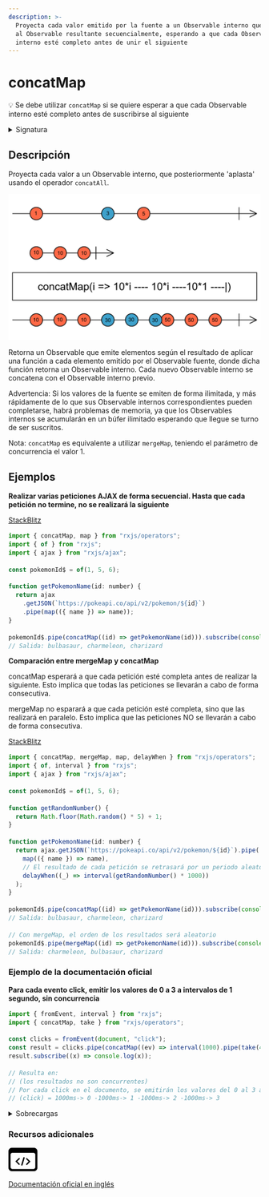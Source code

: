 ```yaml
---
description: >-
  Proyecta cada valor emitido por la fuente a un Observable interno que se une
  al Observable resultante secuencialmente, esperando a que cada Observable
  interno esté completo antes de unir el siguiente
---
```


# concatMap

💡 Se debe utilizar `concatMap` si se quiere esperar a que cada Observable interno esté completo antes de suscribirse al siguiente

<details>

<summary>Signatura</summary>

#### Firma

`concatMap<T, R, O extends ObservableInput<any>>(project: (value: T, index: number) => O, resultSelector?: (outerValue: T, innerValue: ObservedValueOf<O>, outerIndex: number, innerIndex: number) => R): OperatorFunction<T, ObservedValueOf<O> | R>`

#### Parámetros

#### Retorna

`OperatorFunction<T, ObservedValueOf<O> | R>`: Un Observable que emite el resultado de aplicar la función de proyección (y el `resultSelector` opcional que está obsoleto) a cada elemento emitido por el Observable fuente y obtener los valores de cada Observable interno proyectado de forma secuencial.

</details>

## Descripción

Proyecta cada valor a un Observable interno, que posteriormente 'aplasta' usando el operador `concatAll`.

![Diagrama de canicas del operador concatMap](assets/images/marble-diagrams/transformation/concatMap.png)

Retorna un Observable que emite elementos según el resultado de aplicar una función a cada elemento emitido por el Observable fuente, donde dicha función retorna un Observable interno. Cada nuevo Observable interno se concatena con el Observable interno previo.

Advertencia: Si los valores de la fuente se emiten de forma ilimitada, y más rápidamente de lo que sus Observable internos correspondientes pueden completarse, habrá problemas de memoria, ya que los Observables internos se acumularán en un búfer ilimitado esperando que llegue se turno de ser suscritos.

Nota: `concatMap` es equivalente a utilizar `mergeMap`, teniendo el parámetro de concurrencia el valor 1.

## Ejemplos

**Realizar varias peticiones AJAX de forma secuencial. Hasta que cada petición no termine, no se realizará la siguiente**

[StackBlitz](https://stackblitz.com/edit/rxjs-concatmap-1?file=index.ts)

```javascript
import { concatMap, map } from "rxjs/operators";
import { of } from "rxjs";
import { ajax } from "rxjs/ajax";

const pokemonId$ = of(1, 5, 6);

function getPokemonName(id: number) {
  return ajax
    .getJSON(`https://pokeapi.co/api/v2/pokemon/${id}`)
    .pipe(map(({ name }) => name));
}

pokemonId$.pipe(concatMap((id) => getPokemonName(id))).subscribe(console.log);
// Salida: bulbasaur, charmeleon, charizard
```

**Comparación entre mergeMap y concatMap**

concatMap esperará a que cada petición esté completa antes de realizar la siguiente. Esto implica que todas las peticiones se llevarán a cabo de forma consecutiva.

mergeMap no esparará a que cada petición esté completa, sino que las realizará en paralelo. Esto implica que las peticiones NO se llevarán a cabo de forma consecutiva.

[StackBlitz](https://stackblitz.com/edit/rxjs-concatmap-2?file=index.ts)

```javascript
import { concatMap, mergeMap, map, delayWhen } from "rxjs/operators";
import { of, interval } from "rxjs";
import { ajax } from "rxjs/ajax";

const pokemonId$ = of(1, 5, 6);

function getRandomNumber() {
  return Math.floor(Math.random() * 5) + 1;
}

function getPokemonName(id: number) {
  return ajax.getJSON(`https://pokeapi.co/api/v2/pokemon/${id}`).pipe(
    map(({ name }) => name),
    // El resultado de cada petición se retrasará por un periodo aleatorio de tiempo. Esto se hace para poder observar que, al utilizar mergeMap, los resultados de las peticiones se emitirán en un orden aleatorio
    delayWhen((_) => interval(getRandomNumber() * 1000))
  );
}

pokemonId$.pipe(concatMap((id) => getPokemonName(id))).subscribe(console.log);
// Salida: bulbasaur, charmeleon, charizard

// Con mergeMap, el orden de los resultados será aleatorio
pokemonId$.pipe(mergeMap((id) => getPokemonName(id))).subscribe(console.log);
// Salida: charmeleon, bulbasaur, charizard
```

### Ejemplo de la documentación oficial

**Para cada evento click, emitir los valores de 0 a 3 a intervalos de 1 segundo, sin concurrencia**

```javascript
import { fromEvent, interval } from "rxjs";
import { concatMap, take } from "rxjs/operators";

const clicks = fromEvent(document, "click");
const result = clicks.pipe(concatMap((ev) => interval(1000).pipe(take(4))));
result.subscribe((x) => console.log(x));

// Resulta en:
// (los resultados no son concurrentes)
// Por cada click en el documento, se emitirán los valores del 0 al 3 a intervales de 1000ms
// (click) = 1000ms-> 0 -1000ms-> 1 -1000ms-> 2 -1000ms-> 3
```

<details>

<summary>Sobrecargas</summary>

#### Firma

`concatMap(project: (value: T, index: number) => O): OperatorFunction<T, ObservedValueOf<O>>`

#### Parámetros

#### Retorna

`OperatorFunction<T, ObservedValueOf<O>>`

#### Firma

`concatMap(project: (value: T, index: number) => O, resultSelector: undefined): OperatorFunction<T, ObservedValueOf<O>>`

#### Parámetros

#### Retorna

`OperatorFunction<T, ObservedValueOf<O>>`

#### Firma

`concatMap(project: (value: T, index: number) => O, resultSelector: (outerValue: T, innerValue: ObservedValueOf<O>, outerIndex: number, innerIndex: number) => R): OperatorFunction<T, R>`

#### Parámetros

#### Retorna

`OperatorFunction<T, R>`

</details>

### Recursos adicionales

[![Source code](assets/icons/source-code.png)](https://github.com/ReactiveX/rxjs/blob/master/src/internal/operators/concatMap.ts)

[Documentación oficial en inglés](https://rxjs.dev/api/operators/concatMap)
